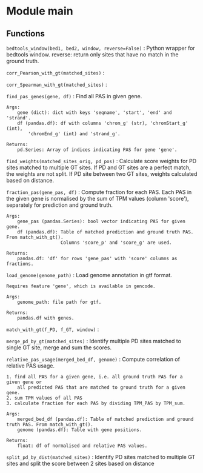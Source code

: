 Module main
===========

Functions
---------

    
`bedtools_window(bed1, bed2, window, reverse=False)`
:   Python wrapper for bedtools window.
    reverse: return only sites that have no match in the ground truth.

    
`corr_Pearson_with_gt(matched_sites)`
:   

    
`corr_Spearman_with_gt(matched_sites)`
:   

    
`find_pas_genes(gene, df)`
:   Find all PAS in given gene.
    
    Args:
        gene (dict): dict with keys 'seqname', 'start', 'end' and 'strand'.
        df (pandas.df): df with columns 'chrom_g' (str), 'chromStart_g' (int),
            'chromEnd_g' (int) and 'strand_g'.
    
    Returns:
        pd.Series: Array of indices indicating PAS for gene 'gene'.

    
`find_weights(matched_sites_orig, pd_pos)`
:   Calculate score weights for PD sites matched to multiple GT sites.
    If PD and GT sites are a perfect match, the weights are not split.
    If PD site between two GT sites, weights calculated based on distance.

    
`fraction_pas(gene_pas, df)`
:   Compute fraction for each PAS.
    Each PAS in the given gene is normalised by the sum of TPM values (column 'score'),
    separately for prediction and ground truth.
    
    Args:
        gene_pas (pandas.Series): bool vector indicating PAS for given gene.
        df (pandas.df): Table of matched prediction and ground truth PAS. From match_with_gt().
                        Columns 'score_p' and 'score_g' are used.
    
    Returns:
        pandas.df: 'df' for rows 'gene_pas' with 'score' columns as fractions.

    
`load_genome(genome_path)`
:   Load genome annotation in gtf format.
    
    Requires feature 'gene', which is available in gencode.
    
    Args:
        genome_path: file path for gtf.
    
    Returns:
        pandas.df with genes.

    
`match_with_gt(f_PD, f_GT, window)`
:   

    
`merge_pd_by_gt(matched_sites)`
:   Identify multiple PD sites matched to single GT site, merge and sum the scores.

    
`relative_pas_usage(merged_bed_df, genome)`
:   Compute correlation of relative PAS usage.
    
    1. find all PAS for a given gene, i.e. all ground truth PAS for a given gene or
        all predicted PAS that are matched to ground truth for a given gene.
    2. sum TPM values of all PAS
    3. calculate fraction for each PAS by dividing TPM_PAS by TPM_sum.
    
    Args:
        merged_bed_df (pandas.df): Table of matched prediction and ground truth PAS. From match_with_gt().
        genome (pandas.df): Table with gene positions.
    
    Returns:
        float: df of normalised and relative PAS values.

    
`split_pd_by_dist(matched_sites)`
:   Identify PD sites matched to multiple GT sites and split the score between 2 sites based on distance